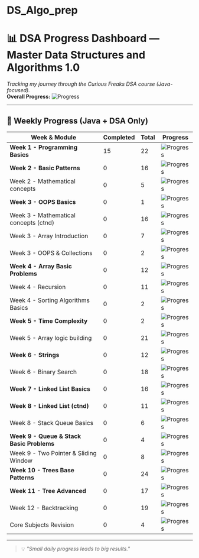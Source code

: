 # DS_Algo_prep
# 📊 DSA Progress Dashboard — Master Data Structures and Algorithms 1.0

_Tracking my journey through the Curious Freaks DSA course (Java-focused)._  
**Overall Progress:** ![Progress](https://www.google.com/search?q=progress+bar+png&oq=progress+bar+png&gs_lcrp=EgZjaHJvbWUyBggAEEUYOTINCAEQABiRAhiABBiKBTINCAIQABiRAhiABBiKBTIICAMQABgWGB4yCAgEEAAYFhgeMgoIBRAAGAoYFhgeMggIBhAAGBYYHjIICAcQABgWGB4yCAgIEAAYFhgeMggICRAAGBYYHtIBCDY1MTNqMGo3qAIAsAIA&sourceid=chrome&ie=UTF-8#vhid=XnGTwzaXQnC4VM&vssid=_x96WaPDaAoKh1e8P8PmzWQ_44)


---

## 📅 Weekly Progress (Java + DSA Only)

| Week & Module                              | Completed | Total | Progress |
|--------------------------------------------|-----------|-------|----------|
| **Week 1 - Programming Basics**            | 15        | 22    | ![Progress](https://progress-bar.dev/68) |
| **Week 2 - Basic Patterns**                 | 0         | 16    | ![Progress](https://progress-bar.dev/0) |
| Week 2 - Mathematical concepts             | 0         | 5     | ![Progress](https://progress-bar.dev/0) |
| **Week 3 - OOPS Basics**                    | 0         | 1     | ![Progress](https://progress-bar.dev/0) |
| Week 3 - Mathematical concepts (ctnd)      | 0         | 16    | ![Progress](https://progress-bar.dev/0) |
| Week 3 - Array Introduction                | 0         | 7     | ![Progress](https://progress-bar.dev/0) |
| Week 3 - OOPS & Collections                 | 0         | 2     | ![Progress](https://progress-bar.dev/0) |
| **Week 4 - Array Basic Problems**           | 0         | 12    | ![Progress](https://progress-bar.dev/0) |
| Week 4 - Recursion                         | 0         | 11    | ![Progress](https://progress-bar.dev/0) |
| Week 4 - Sorting Algorithms Basics          | 0         | 2     | ![Progress](https://progress-bar.dev/0) |
| **Week 5 - Time Complexity**                | 0         | 2     | ![Progress](https://progress-bar.dev/0) |
| Week 5 - Array logic building               | 0         | 21    | ![Progress](https://progress-bar.dev/0) |
| **Week 6 - Strings**                        | 0         | 12    | ![Progress](https://progress-bar.dev/0) |
| Week 6 - Binary Search                     | 0         | 18    | ![Progress](https://progress-bar.dev/0) |
| **Week 7 - Linked List Basics**             | 0         | 16    | ![Progress](https://progress-bar.dev/0) |
| **Week 8 - Linked List (ctnd)**              | 0         | 11    | ![Progress](https://progress-bar.dev/0) |
| Week 8 - Stack Queue Basics                 | 0         | 6     | ![Progress](https://progress-bar.dev/0) |
| **Week 9 - Queue & Stack Basic Problems**    | 0         | 4     | ![Progress](https://progress-bar.dev/0) |
| Week 9 - Two Pointer & Sliding Window       | 0         | 8     | ![Progress](https://progress-bar.dev/0) |
| **Week 10 - Trees Base Patterns**            | 0         | 24    | ![Progress](https://progress-bar.dev/0) |
| **Week 11 - Tree Advanced**                  | 0         | 17    | ![Progress](https://progress-bar.dev/0) |
| Week 12 - Backtracking                      | 0         | 19    | ![Progress](https://progress-bar.dev/0) |
| Core Subjects Revision                      | 0         | 4     | ![Progress](https://progress-bar.dev/0) |

---

> 💡 *"Small daily progress leads to big results."*

